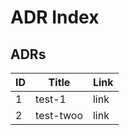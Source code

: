 # ADR Index

## ADRs

| ID | Title | Link |
| -- | ----- | ---- |
| 1 | test-1 | link |
| 2 | test-twoo | link |
